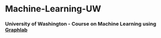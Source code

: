 # Machine-Learning-UW

### University of Washington - Course on Machine Learning using [Graphlab](https://turi.com/)

